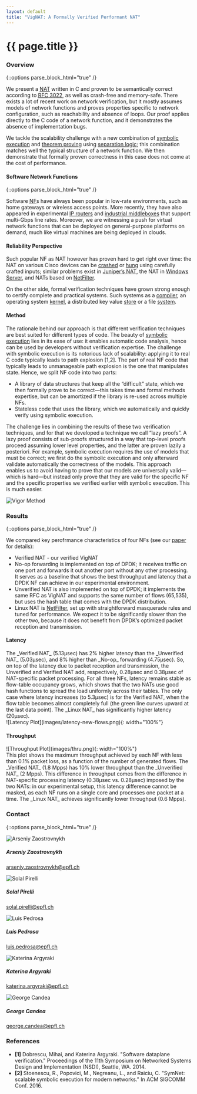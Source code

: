 ```yaml
---
layout: default
title: "VigNAT: A Formally Verified Performant NAT"
---
```


# {{ page.title }}

### Overview
{::options parse_block_html="true" /}

We present a <abbr title="Network Address Translator">[NAT][NAT]</abbr> written in C and proven to be semantically correct according to [<abbr title="Request For Comments">RFC</abbr> 3022][RFC3022], as well as crash-free and memory-safe.
There exists a lot of recent work on network verification, but it mostly assumes models of network functions and proves properties specific to network configuration, such as reachability and absence of loops.
Our proof applies directly to the C code of a network function, and it demonstrates the absence of implementation bugs.

We tackle the scalability challenge with a new combination of [symbolic execution](https://en.wikipedia.org/wiki/Symbolic_execution) and [theorem proving](https://en.wikipedia.org/wiki/Automated_proof_checking) using [separation logic](https://en.wikipedia.org/wiki/Separation_logic);
this combination matches well the typical structure of a network function.
We then demonstrate that formally proven correctness in this case does not come at the cost of performance.

#### Software Network Functions
{::options parse_block_html="true" /}

Software <abbr title="Network Function">NF</abbr>s have always been popular in low-rate environments, such as home gateways or wireless access points.
More recently, they have also appeared in experimental [IP routers](http://routebricks.org/) and [industrial middleboxes][brocade] that support multi-Gbps line rates.
Moreover, we are witnessing a push for virtual network functions that can be deployed on general-purpose platforms on demand, much like virtual machines are being deployed in clouds.

#### Reliability Perspective

Such popular NF as NAT however has proven hard to get right over time: the NAT on various Cisco devices can be [crashed](https://cve.mitre.org/cgi-bin/cvename.cgi?name=CVE-2015-6271) or [hung](http://cve.mitre.org/cgi-bin/cvename.cgi?name=CVE-2013-1138) using carefully crafted inputs;
similar problems exist in [Juniper’s NAT](https://cve.mitre.org/cgi-bin/cvename.cgi?name=CVE-2014-3817), the NAT in [Windows Server](https://technet.microsoft.com/en-us/library/security/ms13-064.aspx), and NATs based on [NetFilter](https://cve.mitre.org/cgi-bin/cvename.cgi?name=CVE-2014-9715).

On the other side, formal verification techniques have grown strong enough to certify complete and practical systems.
Such systems as a [compiler](http://compcert.inria.fr/), an operating
system [kernel](https://sel4.systems/), a distributed key value
[store](https://github.com/Microsoft/Ironclad/tree/master/ironfleet) or a file
[system](http://adam.chlipala.net/papers/FscqSOSP15/).

#### Method

The rationale behind our approach is that different verification techniques are best suited for different types of code.
The beauty of [symbolic execution](https://klee.github.io/) lies in its ease of use: it enables automatic code analysis, hence can be used by developers without verification expertise.
The challenge with symbolic execution is its notorious lack of scalability: applying it to real C code typically leads to path explosion [1,2].
The part of real NF code that typically leads to unmanageable path explosion is the one that manipulates state.
Hence, we split NF code into two parts:

* A library of data structures that keep all the “difficult” state, which we then formally prove to be correct—this takes time and formal methods expertise, but can be amortized if the library is re-used across multiple NFs.
* Stateless code that uses the library, which we automatically and quickly verify using symbolic execution.

The challenge lies in combining the results of these two verification techniques, and for that we developed a technique we call “lazy proofs”.
A lazy proof consists of sub-proofs structured in a way that top-level proofs proceed assuming lower level properties, and the latter are proven lazily a posteriori.
For example, symbolic execution requires the use of models that must be correct; we first do the symbolic execution and only afterward validate automatically the correctness of the models.
This approach enables us to avoid having to prove that our models are universally valid—which is hard—but instead only prove that they are valid for the specific NF and the specific properties we verified earlier with symbolic execution.
This is much easier.

![Vigor Method](images/vigor-method.svg)

[NAT]: https://en.wikipedia.org/wiki/Network_address_translation
[RFC3022]: https://tools.ietf.org/html/rfc3022
[brocade]: http://www.brocade.com/en/products-services/software-networking/network-functions-virtualization/vyatta-network-os.html
[mac-learning]: https://en.wikipedia.org/wiki/Forwarding_information_base
[DMZ]: https://en.wikipedia.org/wiki/DMZ_(computing)

### Results
{::options parse_block_html="true" /}

We compared key perofrmance characteristics of four NFs (see our [paper](vignat-paper.pdf) for details):
*  Verified NAT - our verified VigNAT
*  No-op forwarding is implemented on top of DPDK;
   it receives traffic on one port and forwards it out another port without any other processing.
   It serves as a baseline that shows the best throughput and latency that a DPDK NF can achieve in our experimental environment.
*  Unverified NAT is also implemented on top of DPDK;
   it implements the same RFC as VigNAT and supports the same number of flows (65,535), but uses the hash table that comes with the DPDK distribution.
*  Linux NAT is [NetFilter](http://www.netfilter.org/), set up with straightforward masquerade rules and tuned for performance.
We expect it to be significantly slower than the other two, because it does not benefit from DPDK’s optimized packet reception and transmission.

#### Latency
<div class="row">
<div class="col-md-6">
The _Verified NAT_ (5.13μsec) has 2% higher latency than the _Unverified NAT_ (5.03μsec), and 8% higher than _No-op_ forwarding (4.75μsec).
So, on top of the latency due to packet reception and transmission, the Unverified and Verified NAT add, respectively, 0.28μsec and 0.38μsec of NAT-specific packet processing.
For all three NFs, latency remains stable as flow-table occupancy grows, which shows that the two NATs use good hash functions to spread the load uniformly across their tables.
The only case where latency increases (to 5.3μsec) is for the Verified NAT, when the flow table becomes almost completely full (the green line curves upward at the last data point).
The _Linux NAT_ has significantly higher latency (20μsec).
</div>
<div class="col-md-6">
![Latency Plot](images/latency-new-flows.png){: width="100%"}
</div>
</div>

#### Throughput
<div class="row">
<div class="col-md-6">
![Throughput Plot](images/thru.png){: width="100%"}
</div>
<div class="col-md-6">
This plot shows the maximum throughput achieved by each NF with less than 0.1% packet loss, as a function of the number of generated flows.
The _Verified NAT_ (1.8 Mpps) has 10% lower throughput than the _Unverified NAT_ (2 Mpps).
This difference in throughput comes from the difference in NAT-specific processing latency (0.38μsec vs. 0.28μsec) imposed by the two NATs: in our experimental setup, this latency difference cannot be masked, as each NF runs on a single core and processes one packet at a time.
The _Linux NAT_ achieves significantly lower throughput (0.6 Mpps).
</div>
</div>

### Contact
{::options parse_block_html="true" /}

<div class="row">
<div class="col-md-3 text-center">
<img class="bumshot" src="images/headshots/arseniy_small.jpg" alt="Arseniy Zaostrovnykh"/>
<h5 class="card-title">Arseniy Zaostrovnykh</h5>
<p><a href="mailto:arseniy.zaostrovnykh@epfl.ch">arseniy.zaostrovnykh@epfl.ch</a></p>
</div>

<div class="col-md-2 text-center">
<img class="card-img-top bumshot" src="images/headshots/solal_small.png" alt="Solal Pirelli"/>
<h5 class="card-title">Solal Pirelli</h5>
<p> <a href="mailto:solal.pirelli@epfl.ch">solal.pirelli@epfl.ch</a> </p>
</div>

<div class="col-md-2 text-center">
<img class="card-img-top bumshot" src="images/headshots/luis_small.jpg" alt="Luis Pedrosa"/>
<h5 class="card-title">Luis Pedrosa</h5>
<p> <a href="mailto:luis.pedrosa@epfl.ch">luis.pedrosa@epfl.ch</a> </p>
</div>

<div class="col-md-3 text-center">
<img class="card-img-top bumshot" src="images/headshots/katerina_small.jpg" alt="Katerina Argyraki"/>
<h5 class="card-title">Katerina Argyraki</h5>
<p> <a href="mailto:katerina.argyraki@epfl.ch">katerina.argyraki@epfl.ch</a> </p>
</div>

<div class="col-md-2 text-center">
<img class="card-img-top bumshot" src="images/headshots/george_small.png" alt="George Candea"/>
<h5 class="card-title">George Candea</h5>
<p> <a href="mailto:george.candea@epfl.ch">george.candea@epfl.ch</a> </p>
</div>
</div>

### References

- **\[1\]** Dobrescu, Mihai, and Katerina Argyraki. "Software dataplane verification." Proceedings of the 11th Symposium on Networked Systems Design and Implementation (NSDI), Seattle, WA. 2014.
- **\[2\]** Stoenescu, R., Popovici, M., Negreanu, L., and Raiciu, C. "SymNet: scalable symbolic execution for modern networks." In ACM SIGCOMM Conf. 2016.

